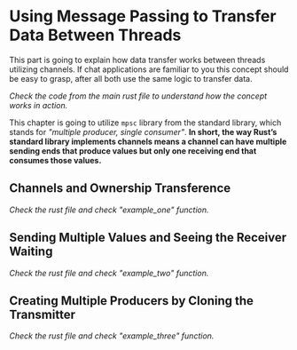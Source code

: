 # Using Message Passing to Transfer Data Between Threads

This part is going to explain how data transfer works between threads utilizing channels. If chat applications are familiar to you this concept should be easy to grasp, after all both use the same logic to transfer data.

*Check the code from the main rust file to understand how the concept works in action.*

This chapter is going to utilize `mpsc` library from the standard library, which stands for *"multiple producer, single consumer"*. **In short, the way Rust’s standard library implements channels means a channel can have multiple sending ends that produce values but only one receiving end that consumes those values.**

## Channels and Ownership Transference

*Check the rust file and check "example_one" function.*

## Sending Multiple Values and Seeing the Receiver Waiting

*Check the rust file and check "example_two" function.*

## Creating Multiple Producers by Cloning the Transmitter

*Check the rust file and check "example_three" function.*